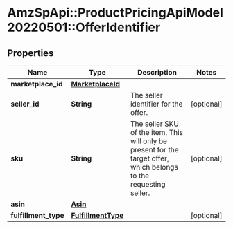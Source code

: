 # AmzSpApi::ProductPricingApiModel20220501::OfferIdentifier

## Properties
Name | Type | Description | Notes
------------ | ------------- | ------------- | -------------
**marketplace_id** | [**MarketplaceId**](MarketplaceId.md) |  | 
**seller_id** | **String** | The seller identifier for the offer. | [optional] 
**sku** | **String** | The seller SKU of the item. This will only be present for the target offer, which belongs to the requesting seller. | [optional] 
**asin** | [**Asin**](Asin.md) |  | 
**fulfillment_type** | [**FulfillmentType**](FulfillmentType.md) |  | [optional] 

